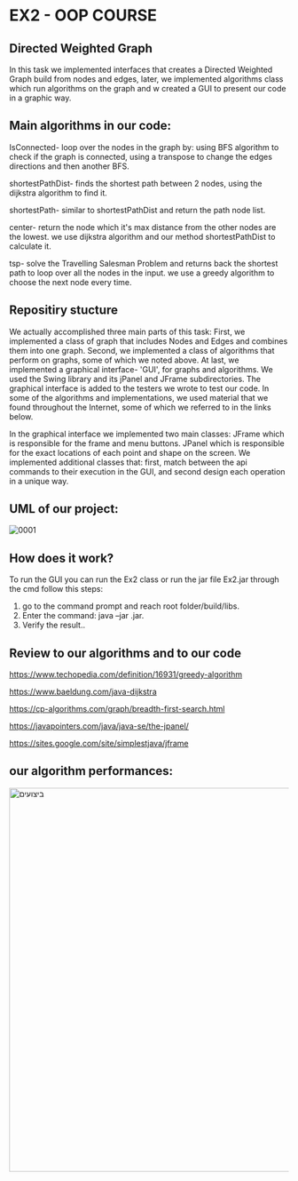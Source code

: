 

# EX2 - OOP COURSE


## Directed Weighted Graph

In this task we implemented interfaces that creates a Directed Weighted Graph build from nodes and edges, later, we implemented algorithms class which run algorithms on the graph and w created a GUI to present our code in a graphic way. 



## Main algorithms in our code:
IsConnected- loop over the nodes in the graph by: using BFS algorithm
to check if the graph is connected, using a transpose to change the edges directions and then another BFS.

shortestPathDist- finds the shortest path between 2 nodes, using the dijkstra algorithm to find it.

shortestPath- similar to shortestPathDist and return the path node list.

center- return the node which it's max distance from the other nodes are the lowest.
we use dijkstra algorithm and our method shortestPathDist to calculate it.

tsp- solve the Travelling Salesman Problem and returns back the shortest path to loop over all the nodes in the input. we use a greedy algorithm to choose the next node every time.

## Repositiry stucture
We actually accomplished three main parts of this task:
First, we implemented a class of graph that includes Nodes and Edges and combines them into one graph.
Second, we implemented a class of algorithms that perform on graphs, some of which we noted above.
At last, we implemented a graphical interface- 'GUI', for graphs and algorithms. We used the Swing library and its jPanel and JFrame subdirectories. The graphical interface is added to the testers we wrote to test our code.
In some of the algorithms and implementations, we used material that we found throughout the Internet, some of which we referred to in the links below.

In the graphical interface we implemented two main classes: JFrame which is responsible for the frame and menu buttons. JPanel which is responsible for the exact locations of each point and shape on the screen.
We implemented additional classes that: first, match between the api commands to their execution in the GUI, and second design each operation in a unique way.

## UML of our project:


![0001](https://user-images.githubusercontent.com/74601548/145879587-8a7c6a62-ab42-423d-b7a2-75372d13af6e.jpg)

## How does it work?

To run the GUI you can run the Ex2 class or run the jar file Ex2.jar through the cmd follow this steps:
1. go to the command prompt and reach root folder/build/libs.
2. Enter the command: java –jar <ExecutableJarFileName>.jar.
3. Verify the result..

## Review to our algorithms and to our code


https://www.techopedia.com/definition/16931/greedy-algorithm

https://www.baeldung.com/java-dijkstra

https://cp-algorithms.com/graph/breadth-first-search.html

https://javapointers.com/java/java-se/the-jpanel/

https://sites.google.com/site/simplestjava/jframe



  
  ## our algorithm performances:
  
 
<img width="691" alt="ביצועים" src="https://user-images.githubusercontent.com/74601548/145386112-e936e6d2-80b5-4c9b-a4f7-355de3f5ef26.png">



